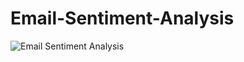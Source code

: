 # Email-Sentiment-Analysis
![Email Sentiment Analysis](https://media.licdn.com/dms/image/D5612AQEosFlrwZAycw/article-cover_image-shrink_600_2000/0/1671606347481?e=2147483647&v=beta&t=mcl2a2vJRB0KYxbRvqsJKWuDS_j4-NuOpoIvHBD2N6o)

